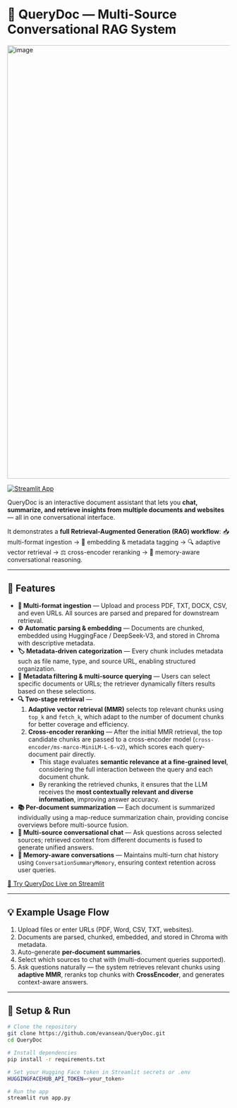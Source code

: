 # 🧠 QueryDoc — Multi-Source Conversational RAG System

<img width="1919" height="982" alt="image" src="https://github.com/user-attachments/assets/26afb330-45b9-457c-855c-ccf239967cc0" />

[![Streamlit App](https://static.streamlit.io/badges/streamlit_badge_black_white.svg)](https://evansean-querydoc.streamlit.app/)

QueryDoc is an interactive document assistant that lets you **chat, summarize, and retrieve insights from multiple documents and websites** — all in one conversational interface.

It demonstrates a **full Retrieval-Augmented Generation (RAG) workflow**:
📥 multi-format ingestion → 🧱 embedding & metadata tagging → 🔍 adaptive vector retrieval → ⚖️ cross-encoder reranking → 💬 memory-aware conversational reasoning.

---

## 🚀 Features

- **📂 Multi-format ingestion** — Upload and process PDF, TXT, DOCX, CSV, and even URLs. All sources are parsed and prepared for downstream retrieval.  
- **⚙️ Automatic parsing & embedding** — Documents are chunked, embedded using HuggingFace / DeepSeek-V3, and stored in Chroma with descriptive metadata.  
- **🏷️ Metadata-driven categorization** — Every chunk includes metadata such as file name, type, and source URL, enabling structured organization.  
- **🎯 Metadata filtering & multi-source querying** — Users can select specific documents or URLs; the retriever dynamically filters results based on these selections.  
- **🔍 Two-stage retrieval** — 
  1. **Adaptive vector retrieval (MMR)** selects top relevant chunks using `top_k` and `fetch_k`, which adapt to the number of document chunks for better coverage and efficiency.
  2.  **Cross-encoder reranking** — After the initial MMR retrieval, the top candidate chunks are passed to a cross-encoder model (`cross-encoder/ms-marco-MiniLM-L-6-v2`), which scores each query-document pair directly.  
         - This stage evaluates **semantic relevance at a fine-grained level**, considering the full interaction between the query and each document chunk.  
         - By reranking the retrieved chunks, it ensures that the LLM receives the **most contextually relevant and diverse information**, improving answer accuracy.  
- **📚 Per-document summarization** — Each document is summarized individually using a map-reduce summarization chain, providing concise overviews before multi-source fusion.  
- **💬 Multi-source conversational chat** — Ask questions across selected sources; retrieved context from different documents is fused to generate unified answers.  
- **🧠 Memory-aware conversations** — Maintains multi-turn chat history using `ConversationSummaryMemory`, ensuring context retention across user queries.  




[🚀 Try QueryDoc Live on Streamlit](https://evansean-querydoc.streamlit.app/)

---

## 💡 Example Usage Flow

1. Upload files or enter URLs (PDF, Word, CSV, TXT, websites).  
2. Documents are parsed, chunked, embedded, and stored in Chroma with metadata.  
3. Auto-generate **per-document summaries**.  
4. Select which sources to chat with (multi-document queries supported).  
5. Ask questions naturally — the system retrieves relevant chunks using **adaptive MMR**, reranks top chunks with **CrossEncoder**, and generates context-aware answers.  

---

## 🧾 Setup & Run

```bash
# Clone the repository
git clone https://github.com/evansean/QueryDoc.git
cd QueryDoc

# Install dependencies
pip install -r requirements.txt

# Set your Hugging Face token in Streamlit secrets or .env
HUGGINGFACEHUB_API_TOKEN=<your_token>

# Run the app
streamlit run app.py


